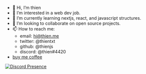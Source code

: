 - 👋 Hi, I’m thien
- 👀 I’m interested in a web dev job.
- 🌱 I’m currently learning nextjs, react, and javascript structures.
- 💞️ I’m looking to collaborate on open source projects.
- 📫 How to reach me:
  - email: hi@thien.me
  - twitter: @thientxt
  - github: @thienjs
  - discord: @thien#4420
- [buy me coffee](https://buymeacoffee.com/thien)

[![Discord Presence](https://lanyard.cnrad.dev/api/925868267690672208
                            )](https://discord.com/users/925868267690672208)

<!---
thienjs/thienjs is a ✨ special ✨ repository because its `README.md` (this file) appears on your GitHub profile.
You can click the Preview link to take a look at your changes.
--->
